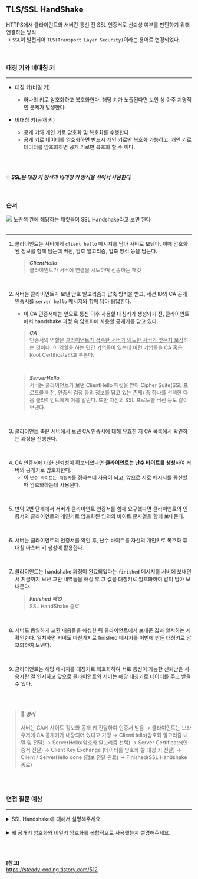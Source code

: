 ## TLS/SSL HandShake
HTTPS에서 클라이언트와 서버간 통신 전 SSL 인증서로 신뢰성 여부를 판단하기 위해 연결하는 방식
<br>
→ ```SSL```이 발전되어 ```TLS(Transport Layer Security)```이라는 용어로 변경되었다.

<br>

### 대칭 키와 비대칭 키
---
- 대칭 키(비밀 키)
    - 하나의 키로 암호화하고 복호화한다. 해당 키가 노출된다면 보안 상 아주 치명적인 문제가 발생한다.

- 비대칭 키(공개 키)
    - 공개 키와 개인 키로 암호화 및 복호화를 수행한다. 
    - 공개 키로 데이터를 암호화하면 반드시 개인 키로만 복호화 가능하고, 개인 키로 데이터를 암호화하면 공개 키로만 복호화 할 수 이다.

<br><br>

💡 ***SSL은 대칭 키 방식과 비대칭 키 방식을 섞어서 사용한다.***

<br>

### 순서
<img src="https://github.com/user-attachments/assets/9a6642de-5adf-487b-bcca-6ebdb50ed974"> 
노란색 칸에 해당하는 패킷들이 SSL Handshake라고 보면 된다
<br><br>

---
1. 클라이언트는 서버에게 ```client hello``` 메시지를 담아 서버로 보낸다. 이때 암호화된 정보를 함께 담는데 버전, 암호 알고리즘, 압축 방식 등을 담는다.

    > ***ClientHello*** <br>
    클라이언트가 서버에 연결을 시도하며 전송하는 패킷

<br>

2. 서버는 클라이언트가 보낸 암호 알고리즘과 압축 방식을 받고, 세션 ID와 CA 공개 인증서를 ```server hello``` 메시지와 함께 담아 응답한다. 
    - 이 CA 인증서에는 앞으로 통신 이후 사용할 대칭키가 생성되기 전, 클라이언트에서 handshake 과정 속 암호화에 사용할 공개키를 담고 있다. <br>

    > ***CA*** <br>
    인증서의 역할은 <u>클라이언트가 접속한 서버가 의도한 서버가 맞는지 보장</u>하는 것이다. 이 역할을 하는 민간 기업들이 있는데 이런 기업들을 CA 혹은 Root Certificate라고 부른다. 

    <br>

    > ***ServerHello*** <br>
    서버는 클라이언트가 보낸 ClientHello 패킷을 받아 Cipher Suite(SSL 프로토콜 버전, 인증서 검정 등의 정보를 담고 있는 존재) 중 하나를 선택한 다음 클라이언트에게 이를 알린다. 또한 자신의 SSL 프로토콜 버전 등도 같이 보낸다.

<br>

3. 클라이언트 측은 서버에서 보낸 CA 인증서에 대해 유효한 지 CA 목록에서 확인하는 과정을 진행한다.

<br>

4. CA 인증서에 대한 신뢰성이 확보되었다면 **클라이언트는 난수 바이트를 생성**하여 서버의 공개키로 암호화한다. 
    - 이 ```난수 바이트는 대칭키```를 정하는데 사용이 되고, 앞으로 서로 메시지를 통신할 때 암호화하는데 사용된다.

<br>

5. 만약 2번 단계에서 서버가 클라이언트 인증서를 함께 요구했다면 클라이언트의 인증서와 클라이언트의 개인키로 암호화된 임의의 바이트 문자열을 함께 보내준다.

<br>

6. 서버는 클라이언트의 인증서를 확인 후, 난수 바이트를 자신의 개인키로 복호화 후 대칭 마스터 키 생성에 활용한다.

<br>

7. 클라이언트는 handshake 과정이 완료되었다는 ```finished``` 메시지를 서버에 보내면서 지금까지 보낸 교환 내역들을 해싱 후 그 값을 대칭키로 암호화하여 같이 담아 보내준다. <br>
     > ***Finished 패킷*** <br>
     SSL HandShake 종료

<br>

8. 서버도 동일하게 교환 내용들을 해싱한 뒤 클라이언트에서 보내준 값과 일치하는 지 확인한다. 일치하면 서버도 마찬가지로 finished 메시지를 이번에 만든 대칭키로 암호화하여 보낸다.

<br>

9. 클라이언트는 해당 메시지를 대칭키로 복호화하여 서로 통신이 가능한 신뢰받은 사용자란 걸 인지하고 앞으로 클라이언트와 서버는 해당 대칭키로 데이터를 주고 받을 수 있다.

<br><br>
> 📢 ***정리***<br><br>
서버는 CA에 사이트 정보와 공개 키 전달하여 인증서 받음 → 클라이언트는 브라우저에 CA 공개키가 내장되어 있다고 가정 → ClientHello(암호화 알고리즘 나열 및 전달) → ServerHello(암호화 알고리즘 선택) → Server Certificate(인증서 전달) → Client Key Exchange (데이터를 암호화 할 대칭 키 전달) → Client / ServerHello done (정보 전달 완료) → Finished(SSL Handshake 종료)

<br><br>
### 면접 질문 예상
---
<details>
  <summary>SSL Handshake에 대해서 설명해주세요.</summary>
    <br>
    클라이언트는 TCP 3way handshake를 수행한 이후 Client Hello를 전송하고, 서버는 인증서를 보냅니다.
    <br><br>
    클라이언트는 받은 인증서를 신뢰하기 위해서 등록된 인증기관인지 확인합니다. 이 인증서는 인증기관의 개인키로 암호화되었고, 공개키로 검증할 수 있습니다. 클라이언트는 사이트의 정보와 서버의 공개키를 얻을 수 있습니다.
    <br><br>
    서버의 공개키로 통신에 사용할 비밀키를 암호화해서 서버에 보냅니다. 서버는 이를 개인키로 확인하고 이후 통신은 공유된 비밀키로 암호화되어 통신합니다.
    <br><br>
</details>
<br>
<details>
  <summary>왜 공개키 암호화와 비밀키 암호화를 복합적으로 사용했는지 설명해주세요.</summary>
    
</details>

<br><br>

**[참고]** <br> https://steady-coding.tistory.com/512
